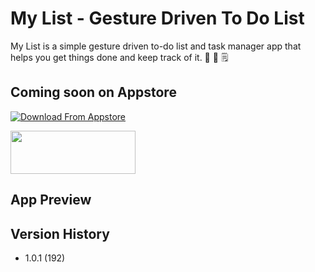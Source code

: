 # My List - Gesture Driven To Do List

My List is a simple gesture driven to-do list and task manager app that helps you get things done and keep track of it. 📝  📓  🗒

## Coming soon on Appstore

[![Download From Appstore]( =200x69)](https://itunes.apple.com/us/app/my-list-gesture-driven-to/id1139455185)

<img src="https://github.com/aashishtamsya/My-List/tree/master/Resources" width="200" height="69">

## App Preview

## Version History

*	1.0.1 (192)